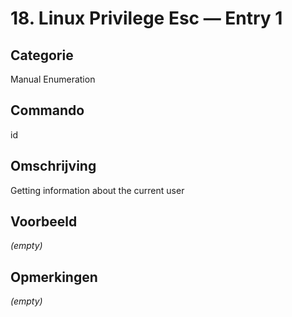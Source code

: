 # 18. Linux Privilege Esc — Entry 1

## Categorie

Manual Enumeration

## Commando

id

## Omschrijving

Getting information about the current user

## Voorbeeld

_(empty)_

## Opmerkingen

_(empty)_

